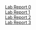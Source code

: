 [Lab Report 0](https://ssgadient.github.io/CSE15L/lab-0/lab-report-0-week-0.html)  
[Lab Report 1](https://ssgadient.github.io/CSE15L/lab-1/lab-report-1-week-1.html)  
[Lab Report 2](https://ssgadient.github.io/CSE15L/lab-3/lab-report-2-week-3.html)  
[Lab Report 3](https://ssgadient.github.io/CSE15L/lab-5/lab-report-3-week-5.html)